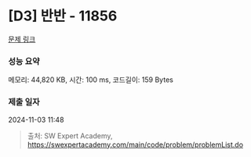 # [D3] 반반 - 11856 

[문제 링크](https://swexpertacademy.com/main/code/problem/problemDetail.do?contestProbId=AXjS1GXqZ8gDFATi) 

### 성능 요약

메모리: 44,820 KB, 시간: 100 ms, 코드길이: 159 Bytes

### 제출 일자

2024-11-03 11:48



> 출처: SW Expert Academy, https://swexpertacademy.com/main/code/problem/problemList.do